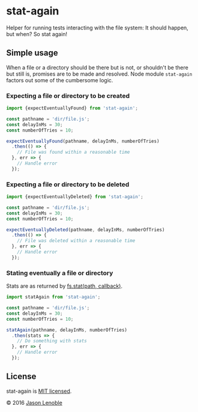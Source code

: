 # stat-again
Helper for running tests interacting with the file system: It should happen, but when? So stat again!

## Simple usage

When a file or a directory should be there but is not, or shouldn't be there but still is, promises are to be made and resolved. Node module ```stat-again``` factors out some of the cumbersome logic.

### Expecting a file or directory to be created

```js
import {expectEventuallyFound} from 'stat-again';

const pathname = 'dir/file.js';
const delayInMs = 30;
const numberOfTries = 10;

expectEventuallyFound(pathname, delayInMs, numberOfTries)
  .then(() => {
    // File was found within a reasonable time
  }, err => {
    // Handle error
  });
```

### Expecting a file or directory to be deleted

```js
import {expectEventuallyDeleted} from 'stat-again';

const pathname = 'dir/file.js';
const delayInMs = 30;
const numberOfTries = 10;

expectEventuallyDeleted(pathname, delayInMs, numberOfTries)
  .then(() => {
    // File was deleted within a reasonable time
  }, err => {
    // Handle error
  });
```

### Stating eventually a file or directory

Stats are as returned by [fs.stat(path, callback)](https://nodejs.org/api/fs.html#fs_fs_stat_path_callback).

```js
import statAgain from 'stat-again';

const pathname = 'dir/file.js';
const delayInMs = 30;
const numberOfTries = 10;

statAgain(pathname, delayInMs, numberOfTries)
  .then(stats => {
    // Do something with stats
  }, err => {
    // Handle error
  });
```

## License

stat-again is [MIT licensed](./LICENSE).

© 2016 [Jason Lenoble](mailto:jason.lenoble@gmail.com)
